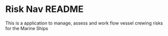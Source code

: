 # Risk Nav README

This is a application to manage, assess and work flow vessel crewing risks for the Marine Ships

